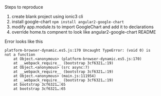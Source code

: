 
Steps to reproduce
1. create blank project using ionic3 cli
2. install google-chart `npm install angular2-google-chart`
3. modify app.module.ts to import GoogleChart and add it to declarations
4. override home.ts compnent to look like angular2-google-chart README

Error looks like this
```
platform-browser-dynamic.es5.js:170 Uncaught TypeError: (void 0) is not a function
    at Object.<anonymous> (platform-browser-dynamic.es5.js:170)
    at __webpack_require__ (bootstrap 3cf6321…:19)
    at Object.<anonymous> (src async:7)
    at __webpack_require__ (bootstrap 3cf6321…:19)
    at Object.<anonymous> (main.js:111954)
    at __webpack_require__ (bootstrap 3cf6321…:19)
    at bootstrap 3cf6321…:65
    at bootstrap 3cf6321…:65
```

